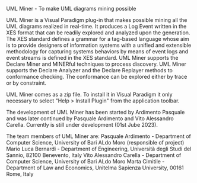 UML Miner - To make UML diagrams mining possible

UML Miner is a Visual Paradigm plug-in that makes possible mining all the UML diagrams realized in real-time. It produces  a Log Event written in the XES format that can be readily explored and analyzed upon the generation.  The XES standard defines a grammar for a tag-based language whose aim is to provide designers of information systems with a unified and extensible methodology for capturing systems behaviors by means of event logs and event streams is defined in the XES standard.
UML Miner supports the Declare Miner and MINERful techniques to process discovery.
UML Miner supports the Declare Analyzer and the Declare Replayer methods to conformance checking. The conformance can be explored either by trace or by constraint.

UML Miner comes as a zip file. To install it in Visual Paradigm it only necessary to select  "Help > Install Plugin" from the application toolbar. 

The development of UML Miner has been started by Ardimento Pasquale and was later continued by Pasquale Ardimento and Vito Alessandro Carella.
Currently is still under development (01st Jube 2023).

The team members of UML Miner are:
Pasquale Ardimento -  Department of Computer Science, University of Bari ALdo Moro (responsible of project)
Mario Luca Bernardi - Department of Engineering, Università degli Studi del Sannio, 82100 Benevento, Italy
Vito Alessandro Carella - Department of Computer Science, University of Bari ALdo Moro
Marta Cimitile - Department of Law and Economics, Unitelma Sapienza University, 00161 Rome, Italy
